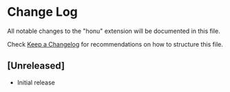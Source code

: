 # Change Log

All notable changes to the "honu" extension will be documented in this file.

Check [Keep a Changelog](http://keepachangelog.com/) for recommendations on how to structure this file.

## [Unreleased]

- Initial release